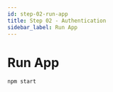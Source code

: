 ```yaml
---
id: step-02-run-app
title: Step 02 - Authentication
sidebar_label: Run App
---
```


# Run App

```
npm start
```
